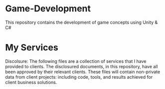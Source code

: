 # Game-Development
This repository contains the development of game concepts using Unity & C#
# My Services 
Discolsure:
The following files are a collection of services that I have provided to clients. The disclosured documents, in this repository, have all been approved by their relevant clients. These files will contain non-private data from client projects: including code, tools, and results achieved for client business solutions.

